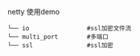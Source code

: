 netty 使用demo
```
└── io                #ssl加密文件流
└── multi_port        #多端口
└── ssl               #ssl加密
```